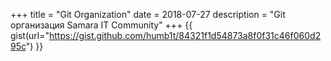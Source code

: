 +++
title = "Git Organization"
date = 2018-07-27
description = "Git организация Samara IT Community"
+++
{{ gist(url="https://gist.github.com/humb1t/84321f1d54873a8f0f31c46f060d295c") }}
<!-- more -->
